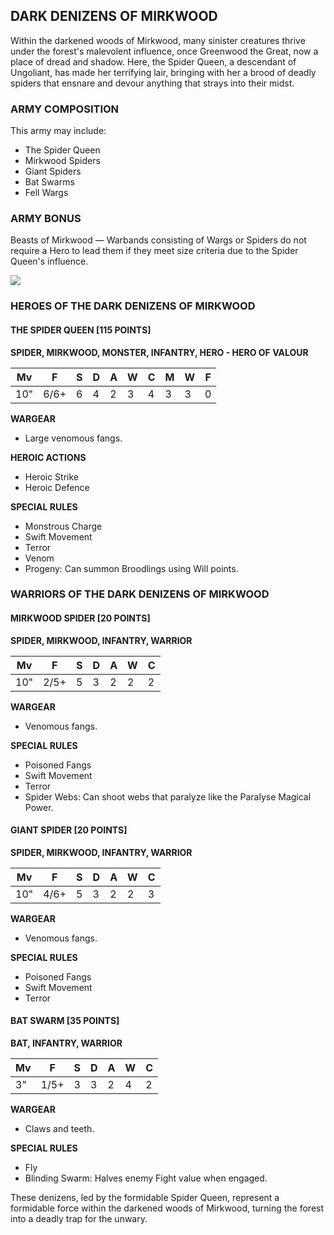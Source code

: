 ﻿## DARK DENIZENS OF MIRKWOOD

Within the darkened woods of Mirkwood, many sinister creatures thrive under the forest's malevolent influence, once Greenwood the Great, now a place of dread and shadow. Here, the Spider Queen, a descendant of Ungoliant, has made her terrifying lair, bringing with her a brood of deadly spiders that ensnare and devour anything that strays into their midst.

### ARMY COMPOSITION

This army may include:
- The Spider Queen
- Mirkwood Spiders
- Giant Spiders
- Bat Swarms
- Fell Wargs

### ARMY BONUS

Beasts of Mirkwood — Warbands consisting of Wargs or Spiders do not require a Hero to lead them if they meet size criteria due to the Spider Queen's influence.

![](../media/3_Middle-earth_-_The_Armies_of_The_Hobbit_media/image198.jpeg)

### HEROES OF THE DARK DENIZENS OF MIRKWOOD

#### THE SPIDER QUEEN [115 POINTS]
**SPIDER, MIRKWOOD, MONSTER, INFANTRY, HERO - HERO OF VALOUR**

| Mv | F | S | D | A | W | C | M | W | F |
|----|---|---|---|---|---|---|---|---|---|
| 10"| 6/6+| 6 | 4 | 2 | 3 | 4 | 3 | 3 | 0 |

**WARGEAR**
- Large venomous fangs.

**HEROIC ACTIONS**
- Heroic Strike
- Heroic Defence

**SPECIAL RULES**
- Monstrous Charge
- Swift Movement
- Terror
- Venom
- Progeny: Can summon Broodlings using Will points.

### WARRIORS OF THE DARK DENIZENS OF MIRKWOOD

#### MIRKWOOD SPIDER [20 POINTS]
**SPIDER, MIRKWOOD, INFANTRY, WARRIOR**

| Mv | F | S | D | A | W | C |
|----|---|---|---|---|---|---|
| 10"| 2/5+| 5 | 3 | 2 | 2 | 2 |

**WARGEAR**
- Venomous fangs.

**SPECIAL RULES**
- Poisoned Fangs
- Swift Movement
- Terror
- Spider Webs: Can shoot webs that paralyze like the Paralyse Magical Power.

#### GIANT SPIDER [20 POINTS]
**SPIDER, MIRKWOOD, INFANTRY, WARRIOR**

| Mv | F | S | D | A | W | C |
|----|---|---|---|---|---|---|
| 10"| 4/6+| 5 | 3 | 2 | 2 | 3 |

**WARGEAR**
- Venomous fangs.

**SPECIAL RULES**
- Poisoned Fangs
- Swift Movement
- Terror

#### BAT SWARM [35 POINTS]
**BAT, INFANTRY, WARRIOR**

| Mv | F | S | D | A | W | C |
|----|---|---|---|---|---|---|
| 3" | 1/5+| 3 | 3 | 2 | 4 | 2 |

**WARGEAR**
- Claws and teeth.

**SPECIAL RULES**
- Fly
- Blinding Swarm: Halves enemy Fight value when engaged.

These denizens, led by the formidable Spider Queen, represent a formidable force within the darkened woods of Mirkwood, turning the forest into a deadly trap for the unwary.
